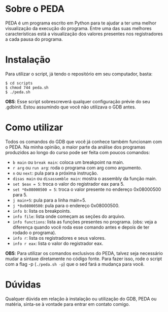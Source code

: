 # Sobre o PEDA
PEDA é um programa escrito em Python para te ajudar a ter uma melhor visualização da execução do programa. Entre uma das suas melhores características está a visualização dos valores presentes nos registradores a cada pausa do programa.

# Instalação
Para utilizar o script, já tendo o repositório em seu computador, basta:
```
$ cd scripts
$ chmod 744 peda.sh
$ ./peda.sh
```
**OBS**: Esse script sobrescreverá qualquer configuração prévie do seu .gdbinit. Estou assumindo que você não utilizava o GDB antes.

# Como utilizar
Todos os comandos do GDB que você já conhece também funcionam com o PEDA.
Na minha opinião, a maior parte da análise dos programas produzidos ao longo do curso pode ser feita com poucos comandos:
- ```b main``` ou ```break main```: coloca um breakpoint na main.
- ```r arg``` ou ```run arg```: roda o programa com arg como argumento.
- ```n``` ou ```next```: pula para a próxima instrução.
- ```disas main``` ou ```disassemble main```: mostra o assembly da função main.
- ```set $eax = 5```: troca o valor do registrador eax para 5.
- ```set *0x08000500 = 5```: troca o valor presente no endereço 0x08000500 para 5.
- ```j main+5```: pula para a linha main+5.
- ```j *0x08000500```: pula para o endereço 0x08000500.
- ```info b```: lista os breakpoints.
- ```info file```: lista onde começam as seções do arquivo.
- ```info functions```: lista as funções presentes no programa. (obs: veja a diferença quando você roda esse comando antes e depois de ter rodado o programa).
- ```info r```: lista os registradores e seus valores.
- ```info r eax```: lista o valor do registrador eax.

**OBS**: Para utilizar os comandos exclusivos do PEDA, talvez seja necessário mudar a sintaxe diretamente no código fonte. Para fazer isso, rode o script com a flag -p (`./peda.sh -p`) que o sed fará a mudança para você.

# Dúvidas
Qualquer dúvida em relação à instalação ou utilização do GDB, PEDA ou matéria, sinta-se à vontade para entrar em contato comigo.